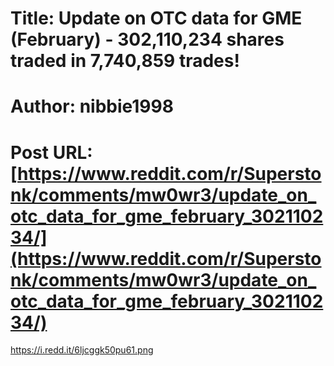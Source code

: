 # Title: Update on OTC data for GME (February) - 302,110,234 shares traded in 7,740,859 trades!
# Author: nibbie1998
# Post URL: [https://www.reddit.com/r/Superstonk/comments/mw0wr3/update_on_otc_data_for_gme_february_302110234/](https://www.reddit.com/r/Superstonk/comments/mw0wr3/update_on_otc_data_for_gme_february_302110234/)


https://i.redd.it/6ljcggk50pu61.png